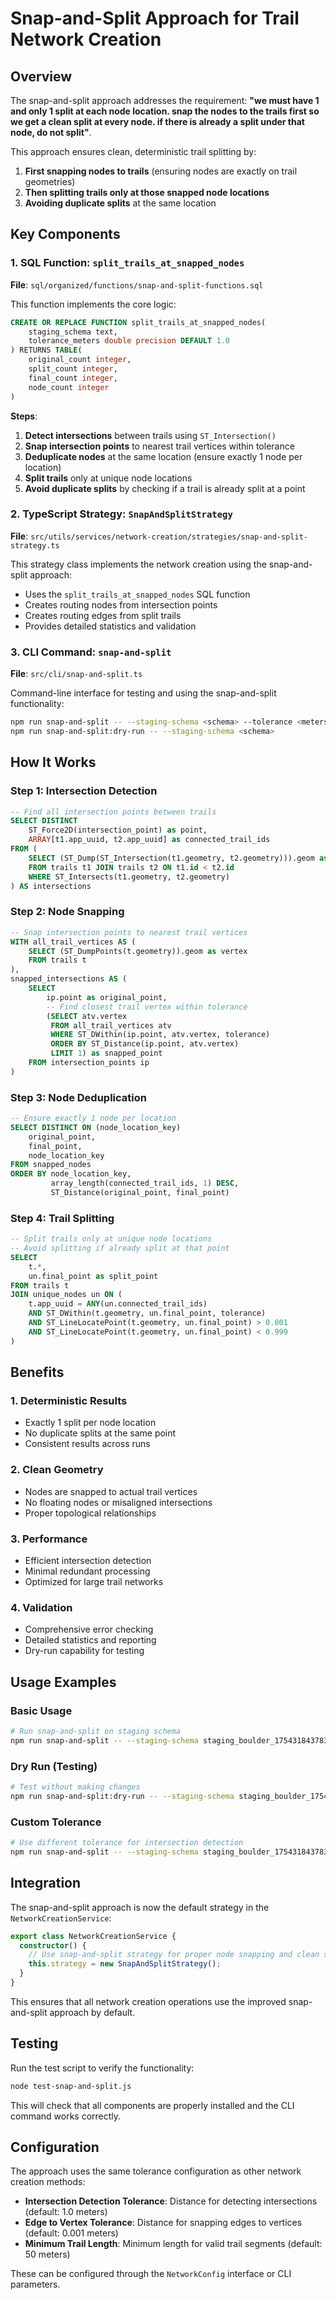 # Snap-and-Split Approach for Trail Network Creation

## Overview

The snap-and-split approach addresses the requirement: **"we must have 1 and only 1 split at each node location. snap the nodes to the trails first so we get a clean split at every node. if there is already a split under that node, do not split"**.

This approach ensures clean, deterministic trail splitting by:
1. **First snapping nodes to trails** (ensuring nodes are exactly on trail geometries)
2. **Then splitting trails only at those snapped node locations**
3. **Avoiding duplicate splits** at the same location

## Key Components

### 1. SQL Function: `split_trails_at_snapped_nodes`

**File**: `sql/organized/functions/snap-and-split-functions.sql`

This function implements the core logic:

```sql
CREATE OR REPLACE FUNCTION split_trails_at_snapped_nodes(
    staging_schema text,
    tolerance_meters double precision DEFAULT 1.0
) RETURNS TABLE(
    original_count integer,
    split_count integer,
    final_count integer,
    node_count integer
)
```

**Steps**:
1. **Detect intersections** between trails using `ST_Intersection()`
2. **Snap intersection points** to nearest trail vertices within tolerance
3. **Deduplicate nodes** at the same location (ensure exactly 1 node per location)
4. **Split trails** only at unique node locations
5. **Avoid duplicate splits** by checking if a trail is already split at a point

### 2. TypeScript Strategy: `SnapAndSplitStrategy`

**File**: `src/utils/services/network-creation/strategies/snap-and-split-strategy.ts`

This strategy class implements the network creation using the snap-and-split approach:

- Uses the `split_trails_at_snapped_nodes` SQL function
- Creates routing nodes from intersection points
- Creates routing edges from split trails
- Provides detailed statistics and validation

### 3. CLI Command: `snap-and-split`

**File**: `src/cli/snap-and-split.ts`

Command-line interface for testing and using the snap-and-split functionality:

```bash
npm run snap-and-split -- --staging-schema <schema> --tolerance <meters>
npm run snap-and-split:dry-run -- --staging-schema <schema>
```

## How It Works

### Step 1: Intersection Detection
```sql
-- Find all intersection points between trails
SELECT DISTINCT
    ST_Force2D(intersection_point) as point,
    ARRAY[t1.app_uuid, t2.app_uuid] as connected_trail_ids
FROM (
    SELECT (ST_Dump(ST_Intersection(t1.geometry, t2.geometry))).geom as intersection_point
    FROM trails t1 JOIN trails t2 ON t1.id < t2.id
    WHERE ST_Intersects(t1.geometry, t2.geometry)
) AS intersections
```

### Step 2: Node Snapping
```sql
-- Snap intersection points to nearest trail vertices
WITH all_trail_vertices AS (
    SELECT (ST_DumpPoints(t.geometry)).geom as vertex
    FROM trails t
),
snapped_intersections AS (
    SELECT 
        ip.point as original_point,
        -- Find closest trail vertex within tolerance
        (SELECT atv.vertex 
         FROM all_trail_vertices atv
         WHERE ST_DWithin(ip.point, atv.vertex, tolerance)
         ORDER BY ST_Distance(ip.point, atv.vertex)
         LIMIT 1) as snapped_point
    FROM intersection_points ip
)
```

### Step 3: Node Deduplication
```sql
-- Ensure exactly 1 node per location
SELECT DISTINCT ON (node_location_key)
    original_point,
    final_point,
    node_location_key
FROM snapped_nodes
ORDER BY node_location_key, 
         array_length(connected_trail_ids, 1) DESC,
         ST_Distance(original_point, final_point)
```

### Step 4: Trail Splitting
```sql
-- Split trails only at unique node locations
-- Avoid splitting if already split at that point
SELECT 
    t.*,
    un.final_point as split_point
FROM trails t
JOIN unique_nodes un ON (
    t.app_uuid = ANY(un.connected_trail_ids)
    AND ST_DWithin(t.geometry, un.final_point, tolerance)
    AND ST_LineLocatePoint(t.geometry, un.final_point) > 0.001
    AND ST_LineLocatePoint(t.geometry, un.final_point) < 0.999
)
```

## Benefits

### 1. **Deterministic Results**
- Exactly 1 split per node location
- No duplicate splits at the same point
- Consistent results across runs

### 2. **Clean Geometry**
- Nodes are snapped to actual trail vertices
- No floating nodes or misaligned intersections
- Proper topological relationships

### 3. **Performance**
- Efficient intersection detection
- Minimal redundant processing
- Optimized for large trail networks

### 4. **Validation**
- Comprehensive error checking
- Detailed statistics and reporting
- Dry-run capability for testing

## Usage Examples

### Basic Usage
```bash
# Run snap-and-split on staging schema
npm run snap-and-split -- --staging-schema staging_boulder_1754318437837 --tolerance 1.0
```

### Dry Run (Testing)
```bash
# Test without making changes
npm run snap-and-split:dry-run -- --staging-schema staging_boulder_1754318437837
```

### Custom Tolerance
```bash
# Use different tolerance for intersection detection
npm run snap-and-split -- --staging-schema staging_boulder_1754318437837 --tolerance 0.5
```

## Integration

The snap-and-split approach is now the default strategy in the `NetworkCreationService`:

```typescript
export class NetworkCreationService {
  constructor() {
    // Use snap-and-split strategy for proper node snapping and clean splits
    this.strategy = new SnapAndSplitStrategy();
  }
}
```

This ensures that all network creation operations use the improved snap-and-split approach by default.

## Testing

Run the test script to verify the functionality:

```bash
node test-snap-and-split.js
```

This will check that all components are properly installed and the CLI command works correctly.

## Configuration

The approach uses the same tolerance configuration as other network creation methods:

- **Intersection Detection Tolerance**: Distance for detecting intersections (default: 1.0 meters)
- **Edge to Vertex Tolerance**: Distance for snapping edges to vertices (default: 0.001 meters)
- **Minimum Trail Length**: Minimum length for valid trail segments (default: 50 meters)

These can be configured through the `NetworkConfig` interface or CLI parameters.
